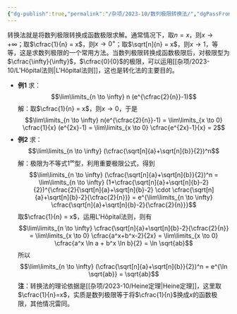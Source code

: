 ```yaml
---
{"dg-publish":true,"permalink":"/杂项/2023-10/数列极限转换法/","dgPassFrontmatter":true}
---
```


转换法就是将数列极限转换成函数极限求解。通常情况下，取$n=x$，则$x \to + \infty$；取$\cfrac{1}{n} = x$，则$x \to 0^+$；取$\sqrt[n]{n} = x$，则$x \to 1$，等等，这是求数列极限的一个常用方法。当数列极限转换成函数极限后，对极限型为$\cfrac{\infty}{\infty}$，$\cfrac{0}{0}$的极限，可以运用[[杂项/2023-10/L'Hôpital法则\|L'Hôpital法则]]，这也是转化法的主要目的。
- **例1**
	求：
	$$\lim\limits_{n \to \infty} n (e^{\cfrac{2}{n}}-1)$$
	解：取$\cfrac{1}{n} = x$，则$x \to 0$，于是
	$$\lim\limits_{n \to \infty} n(e^{\cfrac{2}{n}}-1) =	\lim\limits_{x \to 0} \cfrac{1}{x} (e^{2x}-1) =	\lim\limits_{x \to 0} \cfrac{e^{2x}-1}{x} = 2$$
- **例2**
	求：
	$$\lim\limits_{n \to \infty} (\cfrac{\sqrt[n]{a}+\sqrt[n]{b}}{2})^n$$
	解：极限为不等式$1^{\infty}$型，利用重要极限公式，得到
	$$\lim\limits_{n \to \infty} (\cfrac{\sqrt[n]{a}+\sqrt[n]{b}}{2})^n = 	\lim\limits_{n \to \infty} (1+\cfrac{\sqrt[n]{a}+\sqrt[n]{b}-2}{2})^{\cfrac{2}{\sqrt[n]{a}+\sqrt[n]{b}-2} \cdot \cfrac{\sqrt[n]{a}+\sqrt[n]{b}-2}{\cfrac{2}{n}}} = 	e^{\lim\limits_{n \to \infty} \cfrac{\sqrt[n]{a}+\sqrt[n]{b}-2}{\cfrac{2}{n}}}$$
	取$\cfrac{1}{n} = x$，运用L'Hôpital法则，则有
	$$\lim\limits_{n \to \infty} \cfrac{\sqrt[n]{a}+\sqrt[n]{b}-2}{\cfrac{2}{n}} = 	\lim\limits_{x \to 0} \cfrac{a^x+b^x-2}{2x} = 	\lim\limits_{x \to 0} \cfrac{a^x \ln a + b^x \ln b}{2} = \ln \sqrt{ab}$$
	所以
	$$\lim\limits_{n \to \infty} (\cfrac{\sqrt[n]{a}+\sqrt[n]{b}}{2})^n = 
	e^{\ln \sqrt{ab}} = \sqrt{ab}$$
**注**：转换法的理论依据是[[杂项/2023-10/Heine定理\|Heine定理]]，这里取$\cfrac{1}{n}=x$，实质是数列极限等于将$\cfrac{1}{n}$换成$x$的函数极限，其他情况雷同。